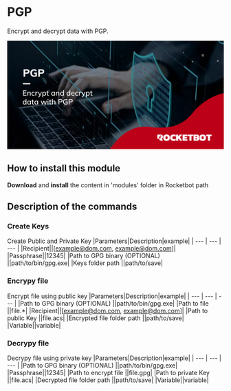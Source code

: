 



# PGP
  
Encrypt and decrypt data with PGP.  
  
![banner](imgs/Banner_PGP.png)
## How to install this module
  
__Download__ and __install__ the content in 'modules' folder in Rocketbot path  



## Description of the commands

### Create Keys
  
Create Public and Private Key
|Parameters|Description|example|
| --- | --- | --- |
|Recipient||[example@dom.com, example@dom.com]|
|Passphrase||12345|
|Path to GPG binary (OPTIONAL) ||path/to/bin/gpg.exe|
|Keys folder path ||path/to/save|

### Encrypy file
  
Encrypt file using public key
|Parameters|Description|example|
| --- | --- | --- |
|Path to GPG binary (OPTIONAL) ||path/to/bin/gpg.exe|
|Path to file ||file.*|
|Recipient||[example@dom.com, example@dom.com]|
|Path to public Key ||file.acs|
|Encrypted file folder path ||path/to/save|
|Variable||variable|

### Decrypy file
  
Decrypy file using private key
|Parameters|Description|example|
| --- | --- | --- |
|Path to GPG binary (OPTIONAL) ||path/to/bin/gpg.exe|
|Passphrase||12345|
|Path to encrypt file ||file.gpg|
|Path to private Key ||file.acs|
|Decrypted file folder path ||path/to/save|
|Variable||variable|
